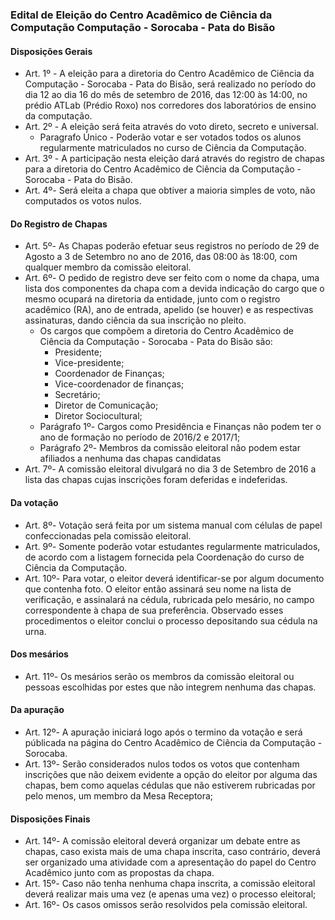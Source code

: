 ### Edital de Eleição do Centro Acadêmico de Ciência da Computação Computação - Sorocaba - Pata do Bisão

#### Disposições Gerais

- Art. 1º - A eleição para a diretoria do Centro Acadêmico de Ciência da Computação - Sorocaba - Pata do Bisão, será realizado no período do dia 12 ao dia 16 do mês de setembro de 2016, das 12:00 às 14:00, no prédio ATLab (Prédio Roxo) nos corredores dos laboratórios de ensino da computação.
- Art. 2º - A eleição será feita através do voto direto, secreto e universal.
    - Paragrafo Único - Poderão  votar  e  ser  votados  todos  os  alunos regularmente matriculados  no  curso  de Ciência da Computação.
- Art. 3º - A participação nesta eleição dará através do registro de chapas para a diretoria do Centro Acadêmico de Ciência da Computação - Sorocaba - Pata do Bisão.
- Art. 4º- Será eleita a chapa que obtiver a maioria simples de voto, não computados os votos nulos.


#### Do Registro de Chapas
- Art. 5º- As Chapas poderão efetuar seus registros no período de 29 de Agosto a 3 de Setembro no ano de 2016, das 08:00 às 18:00, com qualquer membro da comissão eleitoral.
- Art. 6º- O pedido de registro deve ser feito com o nome da chapa, uma lista dos componentes da chapa com a devida indicação do cargo que o mesmo ocupará na diretoria da entidade, junto com o registro acadêmico (RA), ano de entrada, apelido (se houver) e as respectivas assinaturas, dando ciência da sua inscrição no pleito.
    - Os cargos que compõem a diretoria do Centro Acadêmico de Ciência da Computação - Sorocaba - Pata do Bisão são:
        - Presidente;
        - Vice-presidente;
        - Coordenador de Finanças;
        - Vice-coordenador de finanças;
        - Secretário;
        - Diretor de Comunicação;
        - Diretor Sociocultural;
    - Parágrafo 1º- Cargos como Presidência e Finanças não podem ter o ano de formação no período de 2016/2 e 2017/1;
    - Parágrafo 2º- Membros da comissão eleitoral não podem estar afiliados a nenhuma das chapas candidatas
- Art. 7º- A comissão eleitoral divulgará no dia 3 de Setembro de 2016 a lista das chapas cujas inscrições foram deferidas e indeferidas.

#### Da votação
- Art. 8º- Votação será feita por um sistema manual com células de papel confeccionadas pela comissão eleitoral.
- Art. 9º- Somente poderão votar estudantes regularmente matriculados, de acordo com a listagem fornecida pela Coordenação do curso de Ciência da Computação.
- Art. 10º- Para votar, o eleitor deverá identificar-se por algum documento que contenha foto. O eleitor então assinará seu nome na lista de verificação, e assinalará na cédula, rubricada pelo mesário, no campo correspondente à chapa de sua preferência. Observado esses procedimentos o eleitor conclui o processo depositando sua cédula na urna.

#### Dos mesários
- Art. 11º- Os mesários serão os membros da comissão eleitoral ou pessoas escolhidas por estes que não integrem nenhuma das chapas.

#### Da apuração
- Art. 12º- A apuração iniciará logo após o termino da votação e será públicada na página do Centro Acadêmico de Ciência da Computação - Sorocaba.
- Art. 13º- Serão considerados nulos todos os votos que contenham inscrições que não deixem evidente a opção do eleitor por alguma das chapas, bem como aquelas cédulas que não estiverem rubricadas por pelo menos, um membro da Mesa Receptora;

#### Disposições Finais
- Art. 14º- A comissão eleitoral deverá organizar um debate entre as chapas, caso exista mais de uma chapa inscrita, caso contrário, deverá ser organizado uma atividade com a apresentação do papel do Centro Acadêmico junto com as propostas da chapa.
- Art. 15º- Caso não tenha nenhuma chapa inscrita, a comissão eleitoral deverá realizar mais uma vez (e apenas uma vez) o processo eleitoral;
- Art. 16º- Os casos omissos serão resolvidos pela comissão eleitoral.

